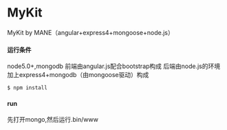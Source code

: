 # MyKit
MyKit by MANE（angular+express4+mongoose+node.js）

#### 运行条件

node5.0+,mongodb
前端由angular.js配合bootstrap构成
后端由node.js的环境加上express4+mongodb（由mongoose驱动）构成



``` bash
$ npm install
```

#### run


先打开mongo,然后运行.bin/www


